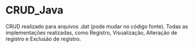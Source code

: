 # CRUD_Java

<p>CRUD realizado para arquivos .dat (pode mudar no código fonte). Todas as implementações realizadas, como Registro, Visualização, Alteração de registro e Exclusão de registro.</p>
